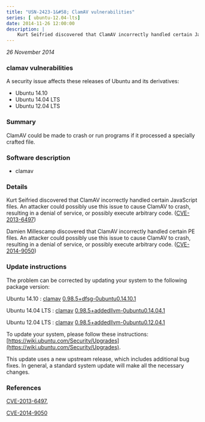 ```yaml
---
title: "USN-2423-1&#58; ClamAV vulnerabilities"
series: [ ubuntu-12.04-lts]
date: 2014-11-26 12:00:00
description: |
    Kurt Seifried discovered that ClamAV incorrectly handled certain JavaScript files. An attacker could possibly use this issue to cause ClamAV to crash, resulting in a denial of service, or possibly execute arbitrary code. ([CVE-2013-6497](http://people.ubuntu.com/~ubuntu-security/cve/CVE-2013-6497))
--- 
```

 
 

*26 November 2014*

### clamav vulnerabilities

A security issue affects these releases of Ubuntu and its derivatives:

* Ubuntu 14.10
* Ubuntu 14.04 LTS
* Ubuntu 12.04 LTS

### Summary

ClamAV could be made to crash or run programs if it processed a specially crafted file.

### Software description

* clamav 

### Details

Kurt Seifried discovered that ClamAV incorrectly handled certain JavaScript files. An attacker could possibly use this issue to cause ClamAV to crash, resulting in a denial of service, or possibly execute arbitrary code. ([CVE-2013-6497](http://people.ubuntu.com/~ubuntu-security/cve/CVE-2013-6497))

Damien Millescamp discovered that ClamAV incorrectly handled certain PE files. An attacker could possibly use this issue to cause ClamAV to crash, resulting in a denial of service, or possibly execute arbitrary code. ([CVE-2014-9050](http://people.ubuntu.com/~ubuntu-security/cve/CVE-2014-9050)) 

### Update instructions

The problem can be corrected by updating your system to the following package version:

Ubuntu 14.10
 : [clamav](https://launchpad.net/ubuntu/+source/clamav) <span> [0.98.5+dfsg-0ubuntu0.14.10.1](https://launchpad.net/ubuntu/+source/clamav/0.98.5+dfsg-0ubuntu0.14.10.1) </span> 

Ubuntu 14.04 LTS
 : [clamav](https://launchpad.net/ubuntu/+source/clamav) <span> [0.98.5+addedllvm-0ubuntu0.14.04.1](https://launchpad.net/ubuntu/+source/clamav/0.98.5+addedllvm-0ubuntu0.14.04.1) </span> 

Ubuntu 12.04 LTS
 : [clamav](https://launchpad.net/ubuntu/+source/clamav) <span> [0.98.5+addedllvm-0ubuntu0.12.04.1](https://launchpad.net/ubuntu/+source/clamav/0.98.5+addedllvm-0ubuntu0.12.04.1) </span> 

To update your system, please follow these instructions: [https://wiki.ubuntu.com/Security/Upgrades](https://wiki.ubuntu.com/Security/Upgrades).

This update uses a new upstream release, which includes additional bug fixes. In general, a standard system update will make all the necessary changes. 

### References

 
 [CVE-2013-6497](http://people.ubuntu.com/~ubuntu-security/cve/CVE-2013-6497), 

 [CVE-2014-9050](http://people.ubuntu.com/~ubuntu-security/cve/CVE-2014-9050)
 

